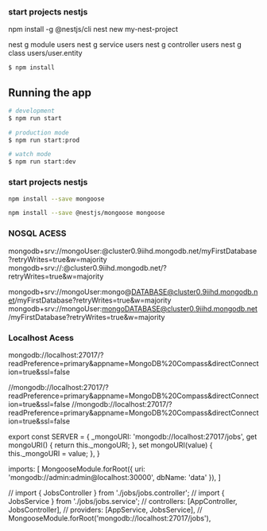 ### start projects nestjs

npm install -g @nestjs/cli
nest new my-nest-project

nest g module users
nest g service users
nest g controller users
nest g class users/user.entity

```bash
$ npm install
```

## Running the app

```bash
# development
$ npm run start

# production mode
$ npm run start:prod
```

```bash
# watch mode
$ npm run start:dev
```

### start projects nestjs

```bash
npm install --save mongoose
```
```bash
npm install --save @nestjs/mongoose mongoose
```

### NOSQL ACESS

mongodb+srv://mongoUser:<password>@cluster0.9iihd.mongodb.net/myFirstDatabase?retryWrites=true&w=majority
mongodb+srv://<mongoUser>:<password>@cluster0.9iihd.mongodb.net/<myFirstDatabase>?retryWrites=true&w=majority


mongodb+srv://mongoUser:mongo@DATABASE@cluster0.9iihd.mongodb.net/myFirstDatabase?retryWrites=true&w=majority
mongodb+srv://mongoUser:mongoDATABASE@cluster0.9iihd.mongodb.net/myFirstDatabase?retryWrites=true&w=majority

### Localhost Acess 

mongodb://localhost:27017/?readPreference=primary&appname=MongoDB%20Compass&directConnection=true&ssl=false

//mongodb://localhost:27017/?readPreference=primary&appname=MongoDB%20Compass&directConnection=true&ssl=false
//mongodb://localhost:27017/?readPreference=primary&appname=MongoDB%20Compass&directConnection=true&ssl=false


export const SERVER = {
    _mongoURI: 'mongodb://localhost:27017/jobs',
    get mongoURI() {
        return this._mongoURI;
    },
    set mongoURI(value) {
        this._mongoURI = value;
    },
}


imports: [
    MongooseModule.forRoot({
       uri: 'mongodb://admin:admin@localhost:30000',
       dbName: 'data'
    }),
  ]


// import { JobsController } from './jobs/jobs.controller';
// import { JobsService } from './jobs/jobs.service';
// controllers: [AppController, JobsController],
// providers: [AppService, JobsService],
// MongooseModule.forRoot('mongodb://localhost:27017/jobs'),



